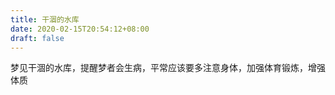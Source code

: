 ```yaml
---
title: 干涸的水库
date: 2020-02-15T20:54:12+08:00
draft: false
---
```


梦见干涸的水库，提醒梦者会生病，平常应该要多注意身体，加强体育锻炼，增强体质